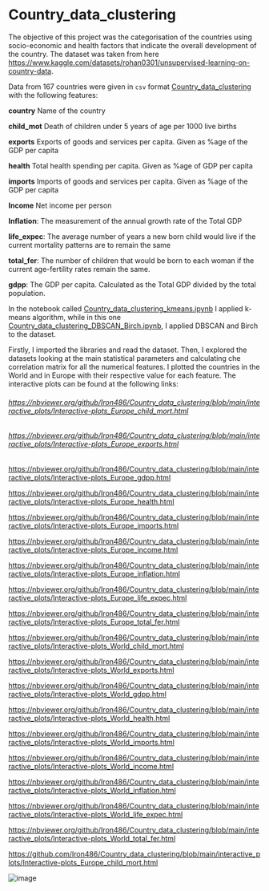# Country_data_clustering

The objective of this project was the categorisation of the countries using socio-economic and health factors that indicate the overall development of the country.
The dataset was taken from here https://www.kaggle.com/datasets/rohan0301/unsupervised-learning-on-country-data.

Data from 167 countries were given in `csv` format  [Country_data_clustering
](https://github.com/Iron486/Country_data_clustering/blob/main/Country-data.csv) with the following features:


**country**	Name of the country

**child_mot**	Death of children under 5 years of age per 1000 live births

**exports**	Exports of goods and services per capita. Given as %age of the GDP per capita

**health**	Total health spending per capita. Given as %age of GDP per capita

**imports**	Imports of goods and services per capita. Given as %age of the GDP per capita

**Income**	Net income per person

**Inflation**:	The measurement of the annual growth rate of the Total GDP

**life_expec**:	The average number of years a new born child would live if the current mortality patterns are to remain the same

**total_fer**:	The number of children that would be born to each woman if the current age-fertility rates remain the same.

**gdpp**:	The GDP per capita. Calculated as the Total GDP divided by the total population.

In the notebook called [Country_data_clustering_kmeans.ipynb](https://github.com/Iron486/Country_data_clustering/blob/main/Country_data_clustering_kmeans.ipynb) I applied k-means algorithm, while in this one [Country_data_clustering_DBSCAN_Birch.ipynb](https://github.com/Iron486/Country_data_clustering/blob/main/Country_data_clustering_DBSCAN_Birch.ipynb), I applied DBSCAN and Birch to the dataset.

Firstly, I imported the libraries and read the dataset.
Then, I explored the datasets looking at the main statistical parameters and calculating che correlation matrix for all the numerical features.
I plotted the countries in the World and in Europe with their respective value for each feature. The interactive plots can be found at the following links:


###### https://nbviewer.org/github/Iron486/Country_data_clustering/blob/main/interactive_plots/Interactive-plots_Europe_child_mort.html 
###### https://nbviewer.org/github/Iron486/Country_data_clustering/blob/main/interactive_plots/Interactive-plots_Europe_exports.html

https://nbviewer.org/github/Iron486/Country_data_clustering/blob/main/interactive_plots/Interactive-plots_Europe_gdpp.html

https://nbviewer.org/github/Iron486/Country_data_clustering/blob/main/interactive_plots/Interactive-plots_Europe_health.html

https://nbviewer.org/github/Iron486/Country_data_clustering/blob/main/interactive_plots/Interactive-plots_Europe_imports.html

https://nbviewer.org/github/Iron486/Country_data_clustering/blob/main/interactive_plots/Interactive-plots_Europe_income.html

https://nbviewer.org/github/Iron486/Country_data_clustering/blob/main/interactive_plots/Interactive-plots_Europe_inflation.html

https://nbviewer.org/github/Iron486/Country_data_clustering/blob/main/interactive_plots/Interactive-plots_Europe_life_expec.html

https://nbviewer.org/github/Iron486/Country_data_clustering/blob/main/interactive_plots/Interactive-plots_Europe_total_fer.html

https://nbviewer.org/github/Iron486/Country_data_clustering/blob/main/interactive_plots/Interactive-plots_World_child_mort.html

https://nbviewer.org/github/Iron486/Country_data_clustering/blob/main/interactive_plots/Interactive-plots_World_exports.html

https://nbviewer.org/github/Iron486/Country_data_clustering/blob/main/interactive_plots/Interactive-plots_World_gdpp.html

https://nbviewer.org/github/Iron486/Country_data_clustering/blob/main/interactive_plots/Interactive-plots_World_health.html

https://nbviewer.org/github/Iron486/Country_data_clustering/blob/main/interactive_plots/Interactive-plots_World_imports.html

https://nbviewer.org/github/Iron486/Country_data_clustering/blob/main/interactive_plots/Interactive-plots_World_income.html

https://nbviewer.org/github/Iron486/Country_data_clustering/blob/main/interactive_plots/Interactive-plots_World_inflation.html

https://nbviewer.org/github/Iron486/Country_data_clustering/blob/main/interactive_plots/Interactive-plots_World_life_expec.html

https://nbviewer.org/github/Iron486/Country_data_clustering/blob/main/interactive_plots/Interactive-plots_World_total_fer.html

 


















































https://github.com/Iron486/Country_data_clustering/blob/main/interactive_plots/Interactive-plots_Europe_child_mort.html



![image](https://user-images.githubusercontent.com/62444785/163264343-629e1df8-102f-4493-95dd-b2fff3dee0e6.png)



